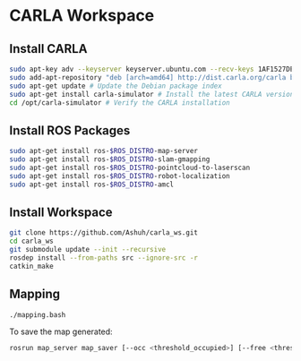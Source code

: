 # CARLA Workspace

## Install CARLA

```bash
sudo apt-key adv --keyserver keyserver.ubuntu.com --recv-keys 1AF1527DE64CB8D9
sudo add-apt-repository "deb [arch=amd64] http://dist.carla.org/carla bionic main"
sudo apt-get update # Update the Debian package index
sudo apt-get install carla-simulator # Install the latest CARLA version, or update the current installation
cd /opt/carla-simulator # Verify the CARLA installation
```

## Install ROS Packages

```bash
sudo apt-get install ros-$ROS_DISTRO-map-server
sudo apt-get install ros-$ROS_DISTRO-slam-gmapping
sudo apt-get install ros-$ROS_DISTRO-pointcloud-to-laserscan
sudo apt-get install ros-$ROS_DISTRO-robot-localization
sudo apt-get install ros-$ROS_DISTRO-amcl
```

## Install Workspace

```bash
git clone https://github.com/Ashuh/carla_ws.git
cd carla_ws
git submodule update --init --recursive
rosdep install --from-paths src --ignore-src -r
catkin_make
```

## Mapping

```bash
./mapping.bash
```

To save the map generated:

```bash
rosrun map_server map_saver [--occ <threshold_occupied>] [--free <threshold_free>] [-f <mapname>] map:=/your/costmap/topic
```
